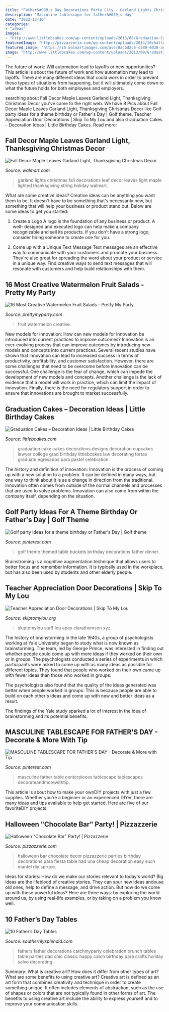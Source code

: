 ```yaml
---
title: "Father&#039;s Day Decorations Party City - Garland Lights Christmas Fall Decorations Leaf Decor Leaves Light Maple Lighted Thanksgiving String Holiday Walmart"
description: "Masculine tablescape for father&#039;s day"
date: "2022-12-10"
categories:
- "ideas"
images:
- "http://www.littlebcakes.com/wp-content/uploads/2013/08/Graduation-Cake-Decorations-819x1024.jpg"
featuredImage: "http://pizzazzerie.com/wp-content/uploads/2014/10/halloween-party-ideas.jpg"
featured_image: "https://i5.walmartimages.com/asr/0acbd2c6-c380-4028-ad6f-6492f8a66dc6_1.3893b81a0be96bc4370076e3c76ddcc4.jpeg"
image: "http://www.littlebcakes.com/wp-content/uploads/2013/08/Graduation-Cake-Decorations-819x1024.jpg"
---
```



The future of work: Will automation lead to layoffs or new opportunities?
This article is about the future of work and how automation may lead to layoffs. There are many different ideas that could work in order to prevent these types of situations from happening, but it will ultimately come down to what the future holds for both employees and employers.

	

		
searching about Fall Decor Maple Leaves Garland Light, Thanksgiving Christmas Decor you've came to the right web. We have 8 Pics about Fall Decor Maple Leaves Garland Light, Thanksgiving Christmas Decor like Golf party ideas for a theme birthday or Father&#039;s Day | Golf theme, Teacher Appreciation Door Decorations | Skip To My Lou and also Graduation Cakes – Decoration Ideas | Little Birthday Cakes. Read more:
		
    
## Fall Decor Maple Leaves Garland Light, Thanksgiving Christmas Decor

<img loading=lazy src="https://i5.walmartimages.com/asr/0acbd2c6-c380-4028-ad6f-6492f8a66dc6_1.3893b81a0be96bc4370076e3c76ddcc4.jpeg" onerror="this.onerror=null;this.src='https://tse3.mm.bing.net/th?id=OIP.8jPSxcCpYE6ZmxW_2ztGqQHaHa&amp;pid=15.1';" alt="Fall Decor Maple Leaves Garland Light, Thanksgiving Christmas Decor">

_Source: walmart.com_

>garland lights christmas fall decorations leaf decor leaves light maple lighted thanksgiving string holiday walmart. 

	

What are some creative ideas?
Creative ideas can be anything you want them to be. It doesn't have to be something that's necessarily new, but something that will help your business or product stand out. Below are some ideas to get you started:
1. Create a Logo
A logo is the foundation of any business or product. A well- designed and executed logo can help make a company recognizable and sell its products. If you don't have a strong logo, consider hiring someone to create one for you.

2. Come up with a Unique Text Message
Text messages are an effective way to communicate with your customers and promote your business. They're also great for spreading the word about your product or service in a unique way. Find creative ways to send text messages that will resonate with customers and help build relationships with them.


    
## 16 Most Creative Watermelon Fruit Salads - Pretty My Party

<img loading=lazy src="https://www.prettymyparty.com/wp-content/uploads/2016/06/fd60de6c3c5bdd267a87f3fd987f88b7.jpg" onerror="this.onerror=null;this.src='https://tse1.mm.bing.net/th?id=OIP.MmWDvytd43kcDXbc3jEvsAHaJ4&amp;pid=15.1';" alt="16 Most Creative Watermelon Fruit Salads - Pretty My Party">

_Source: prettymyparty.com_

>fruit watermelon creative. 

	

New models for innovation: How can new models for innovation be introduced into current practices to improve outcomes?
Innovation is an ever-evolving process that can improve outcomes by introducing new models and concepts into current practices. Several recent studies have shown that innovation can lead to increased success in terms of productivity, profitability, and customer satisfaction. However, there are some challenges that need to be overcome before innovation can be successful. One challenge is the fear of change, which can impede the development of new models and concepts. Another challenge is the lack of evidence that a model will work in practice, which can limit the impact of innovation. Finally, there is the need for regulatory support in order to ensure that innovations are brought to market successfully.

    
## Graduation Cakes – Decoration Ideas | Little Birthday Cakes

<img loading=lazy src="http://www.littlebcakes.com/wp-content/uploads/2013/08/Graduation-Cake-Decorations-819x1024.jpg" onerror="this.onerror=null;this.src='https://tse1.mm.bing.net/th?id=OIP.UBurm-8qkDvrImZREikgpAHaJQ&amp;pid=15.1';" alt="Graduation Cakes – Decoration Ideas | Little Birthday Cakes">

_Source: littlebcakes.com_

>graduation cake cakes decorations designs decoration cupcakes lawyer college grad birthday littlebcakes law decorating tortas graduate egresados para pastel celebration. 

	

The history and definition of innovation:
Innovation is the process of coming up with a new solution to a problem. It can be defined in many ways, but one way to think about it is as a change in direction from the traditional. Innovation often comes from outside of the normal channels and processes that are used to solve problems. Innovation can also come from within the company itself, depending on the situation.

    
## Golf Party Ideas For A Theme Birthday Or Father&#039;s Day | Golf Theme

<img loading=lazy src="https://i.pinimg.com/736x/58/f0/76/58f07644e5d985ca454ea681294e10e5.jpg" onerror="this.onerror=null;this.src='https://tse2.mm.bing.net/th?id=OIP.gSqPLZJiY6v_wS3LlVExsAHaJ3&amp;pid=15.1';" alt="Golf party ideas for a theme birthday or Father&#039;s Day | Golf theme">

_Source: pinterest.com_

>golf theme themed table buckets birthday decorations father dinner. 

	

Brainstroming is a cognitive augmentation technique that allows users to better focus and remember information. It is typically used in the workplace, but has also been used by students and other elderly people.

    
## Teacher Appreciation Door Decorations | Skip To My Lou

<img loading=lazy src="https://www.skiptomylou.org/wp-content/uploads/2009/04/teacherappreciationdoor6-1.jpg" onerror="this.onerror=null;this.src='https://tse2.mm.bing.net/th?id=OIP.mWQPh92M7gF80-2OKlVBUwAAAA&amp;pid=15.1';" alt="Teacher Appreciation Door Decorations | Skip To My Lou">

_Source: skiptomylou.org_

>skiptomylou staff lou apex clarathomson xyz. 

	

The history of brainstorming
In the late 1940s, a group of psychologists working at Yale University began to study what is now known as brainstorming. The team, led by George Prince, was interested in finding out whether people could come up with more ideas if they worked on their own or in groups.
The psychologists conducted a series of experiments in which participants were asked to come up with as many ideas as possible for different topics. They found that people who worked on their own came up with fewer ideas than those who worked in groups.

The psychologists also found that the quality of the ideas generated was better when people worked in groups. This is because people are able to build on each other's ideas and come up with new and better ideas as a result.

The findings of the Yale study sparked a lot of interest in the idea of brainstorming and its potential benefits.

    
## MASCULINE TABLESCAPE FOR FATHER&#039;S DAY - Decorate &amp; More With Tip

<img loading=lazy src="https://i.pinimg.com/736x/78/be/d4/78bed49ffcaf85a71e4930eaf56cb2dd.jpg" onerror="this.onerror=null;this.src='https://tse2.mm.bing.net/th?id=OIP.eX-x7HHcF3hGGpXQO9f7ZwHaJ3&amp;pid=15.1';" alt="MASCULINE TABLESCAPE FOR FATHER&#039;S DAY - Decorate &amp; More with Tip">

_Source: pinterest.com_

>masculine father table centerpieces tablescape tablescapes decorateandmorewithtip. 

	

This article is about how to make your ownDIY projects with just a few supplies. Whether you’re a beginner or an experienced DIYer, there are many ideas and tips available to help get started. Here are five of our favoriteDIY projects: 

    
## Halloween &quot;Chocolate Bar&quot; Party! | Pizzazzerie

<img loading=lazy src="http://pizzazzerie.com/wp-content/uploads/2014/10/halloween-party-ideas.jpg" onerror="this.onerror=null;this.src='https://tse2.mm.bing.net/th?id=OIP.hpQ-Q-9_PXwrxP9oavvXBwHaLH&amp;pid=15.1';" alt="Halloween &quot;Chocolate Bar&quot; Party! | Pizzazzerie">

_Source: pizzazzerie.com_

>halloween bar chocolate decor pizzazzerie parties birthday decorations para fiesta table had una cheap decoration easy such mantel diy spruce. 

	

Ideas for stories: How do we make our stories relevant to today's world?
Big ideas are the lifeblood of creative stories. They can spur new ideas andouse old ones, help to define a message, and drive action. But how do we come up with these powerful ideas? Here are three ways: by exploring the world around us, by using real-life examples, or by taking on a problem you know well.

    
## 10 Father’s Day Tables

<img loading=lazy src="https://www.southernlysplendid.com/wp-content/uploads/2017/06/dad5.jpg" onerror="this.onerror=null;this.src='https://tse1.mm.bing.net/th?id=OIP.J4TcnNjgpOjH6vCGTHaQTgHaJ4&amp;pid=15.1';" alt="10 Father’s Day Tables">

_Source: southernlysplendid.com_

>fathers father decorations catchmyparty celebration brunch tables table parties dad chic classic happy catch birthday para crafts holiday salvo decorating. 

	

Summary: What is creative art? How does it differ from other types of art? What are some benefits to using creative art?
Creative art is defined as an art form that combines creativity and technique in order to create something unique. It often includes elements of abstraction, such as the use of shapes or colors that are not typically found in other forms of art. The benefits to using creative art include the ability to express yourself and to improve your communication skills.

